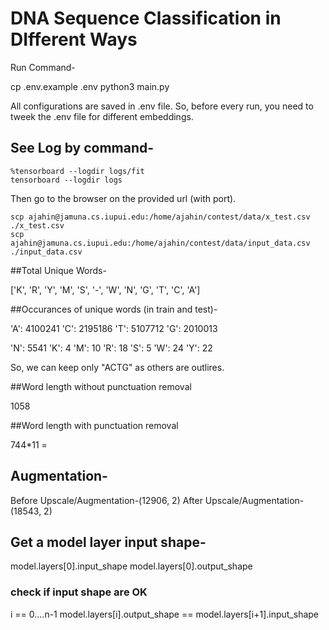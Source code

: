 # DNA Sequence Classification in DIfferent Ways

Run Command-

cp .env.example  .env
python3 main.py

All configurations are saved in .env file. So, before every run, you need to tweek the .env file for different embeddings.

## See Log by command-

    %tensorboard --logdir logs/fit
    tensorboard --logdir logs

Then go to the browser on the provided url (with port).

    scp ajahin@jamuna.cs.iupui.edu:/home/ajahin/contest/data/x_test.csv ./x_test.csv
    scp ajahin@jamuna.cs.iupui.edu:/home/ajahin/contest/data/input_data.csv ./input_data.csv

##Total Unique Words-

['K', 'R', 'Y', 'M', 'S', '-', 'W', 'N', 'G', 'T', 'C', 'A']

##Occurances of unique words (in train and test)-

'A': 4100241
'C': 2195186
'T': 5107712
'G': 2010013

'N': 5541
'K': 4
'M': 10
'R': 18
'S': 5
'W': 24
'Y': 22

So, we can keep only "ACTG" as others are outlires.

##Word length without punctuation removal

1058

##Word length with punctuation removal

744*11 = 

## Augmentation-

Before Upscale/Augmentation-(12906, 2)
After Upscale/Augmentation- (18543, 2)

## Get a model layer input shape-

model.layers[0].input_shape
model.layers[0].output_shape

### check if input shape are OK
i == 0....n-1
model.layers[i].output_shape == model.layers[i+1].input_shape
